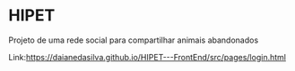 # HIPET

Projeto de uma rede social para compartilhar animais abandonados

Link:https://daianedasilva.github.io/HIPET---FrontEnd/src/pages/login.html
